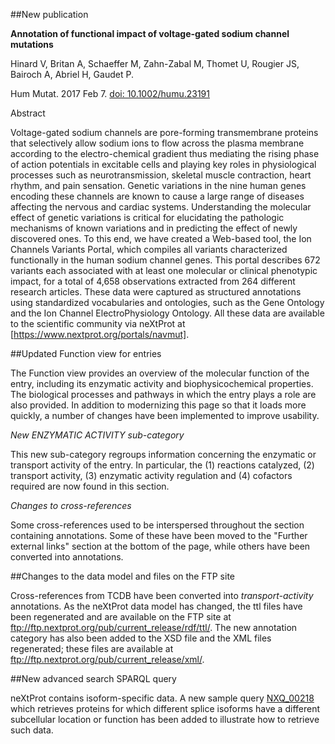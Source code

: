 ##New publication

**Annotation of functional impact of voltage-gated sodium channel mutations**

Hinard V, Britan A, Schaeffer M, Zahn-Zabal M, Thomet U, Rougier JS, Bairoch A, Abriel H, Gaudet P.

Hum Mutat. 2017 Feb 7. [doi: 10.1002/humu.23191](dx.doi.org/10.1002/humu.23191)

Abstract

Voltage-gated sodium channels are pore-forming transmembrane proteins that selectively allow sodium ions to flow across the plasma membrane according to the electro-chemical gradient thus mediating the rising phase of action potentials in excitable cells and playing key roles in physiological processes such as neurotransmission, skeletal muscle contraction, heart rhythm, and pain sensation. Genetic variations in the nine human genes encoding these channels are known to cause a large range of diseases affecting the nervous and cardiac systems. Understanding the molecular effect of genetic variations is critical for elucidating the pathologic mechanisms of known variations and in predicting the effect of newly discovered ones. To this end, we have created a Web-based tool, the Ion Channels Variants Portal, which compiles all variants characterized functionally in the human sodium channel genes. This portal describes 672 variants each associated with at least one molecular or clinical phenotypic impact, for a total of 4,658 observations extracted from 264 different research articles. These data were captured as structured annotations using standardized vocabularies and ontologies, such as the Gene Ontology and the Ion Channel ElectroPhysiology Ontology. All these data are available to the scientific community via neXtProt at [https://www.nextprot.org/portals/navmut].

##Updated Function view for entries

The Function view provides an overview of the molecular function of the entry, including its enzymatic activity and biophysicochemical properties. The biological processes and pathways in which the entry plays a role are also provided. In addition to modernizing this page so that it loads more quickly, a number of changes have been implemented to improve usability.

_New ENZYMATIC ACTIVITY sub-category_

This new sub-category regroups information concerning the enzymatic or transport activity of the entry. In particular, the (1) reactions catalyzed, (2) transport activity, (3) enzymatic activity regulation and (4) cofactors required are now found in this section.

_Changes to cross-references_

Some cross-references used to be interspersed throughout the section containing annotations. Some of these have been moved to the &#34;Further external links&#34; section at the bottom of the page, while others have been converted into annotations.

##Changes to the data model and files on the FTP site

Cross-references from TCDB have been converted into _transport-activity_ annotations. As the neXtProt data model has changed, the ttl files have been regenerated and are available on the FTP site at ftp://ftp.nextprot.org/pub/current_release/rdf/ttl/. The new annotation category has also been added to the XSD file and the XML files regenerated; these files are available at ftp://ftp.nextprot.org/pub/current_release/xml/.

##New advanced search SPARQL query

neXtProt contains isoform-specific data. A new sample query [NXQ_00218](/proteins/search?mode=advanced&queryId=NXQ_00218) which retrieves proteins for which different splice isoforms have a different subcellular location or function has been added to illustrate how to retrieve such data.
